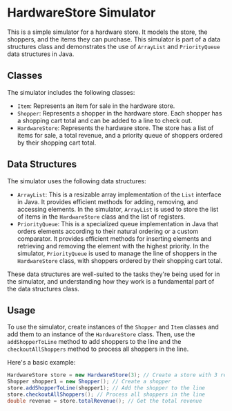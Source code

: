 # HardwareStore Simulator

This is a simple simulator for a hardware store. It models the store, the shoppers, and the items they can purchase. This simulator is part of a data structures class and demonstrates the use of `ArrayList` and `PriorityQueue` data structures in Java.

## Classes

The simulator includes the following classes:

- `Item`: Represents an item for sale in the hardware store.
- `Shopper`: Represents a shopper in the hardware store. Each shopper has a shopping cart total and can be added to a line to check out.
- `HardwareStore`: Represents the hardware store. The store has a list of items for sale, a total revenue, and a priority queue of shoppers ordered by their shopping cart total.

## Data Structures

The simulator uses the following data structures:

- `ArrayList`: This is a resizable array implementation of the `List` interface in Java. It provides efficient methods for adding, removing, and accessing elements. In the simulator, `ArrayList` is used to store the list of items in the `HardwareStore` class and the list of registers.
- `PriorityQueue`: This is a specialized queue implementation in Java that orders elements according to their natural ordering or a custom comparator. It provides efficient methods for inserting elements and retrieving and removing the element with the highest priority. In the simulator, `PriorityQueue` is used to manage the line of shoppers in the `HardwareStore` class, with shoppers ordered by their shopping cart total.

These data structures are well-suited to the tasks they're being used for in the simulator, and understanding how they work is a fundamental part of the data structures class.

## Usage

To use the simulator, create instances of the `Shopper` and `Item` classes and add them to an instance of the `HardwareStore` class. Then, use the `addShopperToLine` method to add shoppers to the line and the `checkoutAllShoppers` method to process all shoppers in the line.

Here's a basic example:

```java
HardwareStore store = new HardwareStore(3); // Create a store with 3 registers
Shopper shopper1 = new Shopper(); // Create a shopper
store.addShopperToLine(shopper1); // Add the shopper to the line
store.checkoutAllShoppers(); // Process all shoppers in the line
double revenue = store.totalRevenue(); // Get the total revenue